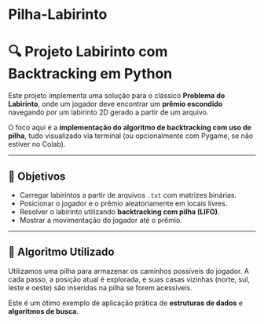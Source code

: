 # Pilha-Labirinto

# 🔍 Projeto Labirinto com Backtracking em Python

Este projeto implementa uma solução para o clássico **Problema do Labirinto**, onde um jogador deve encontrar um **prêmio escondido** navegando por um labirinto 2D gerado a partir de um arquivo.

O foco aqui é a **implementação do algoritmo de backtracking com uso de pilha**, tudo visualizado via terminal (ou opcionalmente com Pygame, se não estiver no Colab).

---

## 📌 Objetivos

- Carregar labirintos a partir de arquivos `.txt` com matrizes binárias.
- Posicionar o jogador e o prêmio aleatoriamente em locais livres.
- Resolver o labirinto utilizando **backtracking com pilha (LIFO)**.
- Mostrar a movimentação do jogador até o prêmio.

---

## 🧠 Algoritmo Utilizado

Utilizamos uma pilha para armazenar os caminhos possíveis do jogador. A cada passo, a posição atual é explorada, e suas casas vizinhas (norte, sul, leste e oeste) são inseridas na pilha se forem acessíveis.

Este é um ótimo exemplo de aplicação prática de **estruturas de dados** e **algoritmos de busca**.

